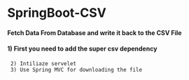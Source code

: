 # SpringBoot-CSV
#### Fetch Data From Database and write it back to the CSV File

#### 1) First you need to add the super csv dependency
     2) Intiliaze servelet
     3) Use Spring MVC for downloading the file
     
